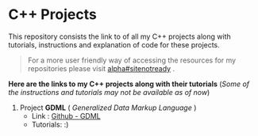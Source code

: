 # C++ Projects
This repository consists the link to of all my C++ projects along with  tutorials, instructions and explanation of code for these projects. 
>For a more user friendly way of accessing the resources for my  repositories please visit [alpha#sitenotready]() . 

**Here are the links to my C++ projects along with their tutorials** (*Some of the instructions and tutorials may not be available as of now*)
1. Project **GDML** ( *Generalized Data Markup Language* )
	- Link : [Github - GDML](https://github.com/Alpha-BLUE487/GDML-Generalized-Data-Markup-Language/blob/master/README.md)
	- Tutorials: :)
<!--stackedit_data:
eyJoaXN0b3J5IjpbLTg4ODYzODEzMywtNDk5MTE4NjIxXX0=
-->
